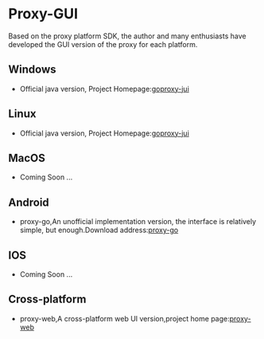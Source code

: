 # Proxy-GUI
Based on the proxy platform SDK, the author and many enthusiasts have developed the GUI version of the proxy for each platform.

## Windows

- Official java version, Project Homepage:[goproxy-jui](https://github.com/snail007/goproxy-jui)

## Linux

- Official java version, Project Homepage:[goproxy-jui](https://github.com/snail007/goproxy-jui)

## MacOS

- Coming Soon ...

## Android

- proxy-go,An unofficial implementation version, the interface is relatively simple, but enough.Download address:[proxy-go](https://github.com/snail007/goproxy-gui-stuff/releases/tag/proxy-go-release)


## IOS

- Coming Soon ...

## Cross-platform

- proxy-web,A cross-platform web UI version,project home page:[proxy-web](https://github.com/yincongcyincong/proxy-web)